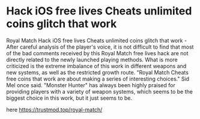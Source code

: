 # Hack iOS free lives Cheats unlimited coins glitch that work

Royal Match Hack iOS free lives Cheats unlimited coins glitch that work - After careful analysis of the player's voice, it is not difficult to find that most of the bad comments received by this Royal Match free lives hack are not directly related to the newly launched playing methods. What is more criticized is the extreme imbalance of this work in different weapons and new systems, as well as the restricted growth route. "Royal Match Cheats free coins that work are about making a series of interesting choices." Sid Mel once said. "Monster Hunter" has always been highly praised for providing players with a variety of weapon systems, which seems to be the biggest choice in this work, but it just seems to be.

here https://trustmod.top/royal-match/
